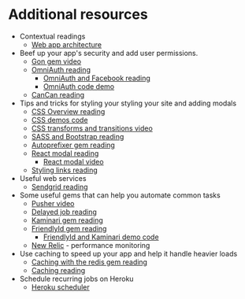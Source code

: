 # Additional resources

* Contextual readings
  * [Web app architecture][web-app-architecture]
* Beef up your app's security and add user permissions.
  * [Gon gem video][gon]
  * [OmniAuth reading][omniauth]
    * [OmniAuth and Facebook reading][omniauth-and-facebook]
    * [OmniAuth code demo][omniauth-demo]
  * [CanCan reading][cancan]
* Tips and tricks for styling your styling your site and adding modals
  * [CSS Overview reading][css]
  * [CSS demos code][css-demos]
  * [CSS transforms and transitions video][css-transitions]
  * [SASS and Bootstrap reading][sass-and-bootstrap]
  * [Autoprefixer gem reading][autoprefixer]
  * [React modal reading][react-modal]
    * [React modal video][react-modal-video]
  * [Styling links reading][styling-links]
* Useful web services
  * [Sendgrid reading][sendgrid]
* Some useful gems that can help you automate common tasks
  * [Pusher video][pusher]
  * [Delayed job reading][delayed-job]
  * [Kaminari gem reading][kaminari]
  * [FriendlyId gem reading][friendly-id]
    * [FriendlyId and Kaminari demo code][code-demo]
  * [New Relic][new-relic] - performance monitoring
* Use caching to speed up your app and help it handle heavier loads
  * [Caching with the redis gem reading][redis]
  * [Caching reading][caching]
* Schedule recurring jobs on Heroku
  * [Heroku scheduler][heroku-scheduler]

[web-app-architecture]: resources/expository_readings/web_app_architecture.md

[gon]: https://vimeo.com/168132088
[omniauth]: resources/security/omniauth.md
[omniauth-and-facebook]: resources/security/facebook-login.md
[omniauth-demo]: https://github.com/appacademy/OmniAuthDevise
[cancan]: resources/security/cancan.md

[css]: resources/styling/css.md
[css-demos]: https://github.com/appacademy/css-demos
[css-transitions]: https://vimeo.com/164928587
[sass-and-bootstrap]: resources/styling/sass-bootstrap-typography.md
[autoprefixer]: resources/styling/autoprefixer.md
[react-modal]: resources/styling/react-modals.md
[react-modal-video]: https://vimeo.com/164336429
[styling-links]: resources/styling/styling.md

[sendgrid]: resources/apis/sendgrid.md

[pusher]: https://vimeo.com/164515140
[delayed-job]: resources/gems/delayed-job.md
[kaminari]: resources/gems/kaminari.md
[friendly-id]: resources/gems/friendly-id.md
[code-demo]: https://github.com/appacademy/friendly-kaminari-demo
[new-relic]: https://github.com/newrelic/rpm

[caching]: resources/caching/caching.md
[redis]: resources/caching/redis.md

[heroku-scheduler]: resources/helpful_tools/heroku-scheduler.md
